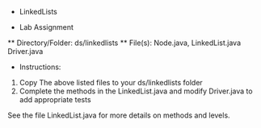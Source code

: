 * LinkedLists

* Lab Assignment

** Directory/Folder: ds/linkedlists
** File(s): Node.java, LinkedList.java Driver.java
* Instructions:

1. Copy The above listed files to your ds/linkedlists folder
2. Complete the methods in the LinkedList.java and modify Driver.java
   to add appropriate tests
    

See the file LinkedList.java for more details on methods and levels.
